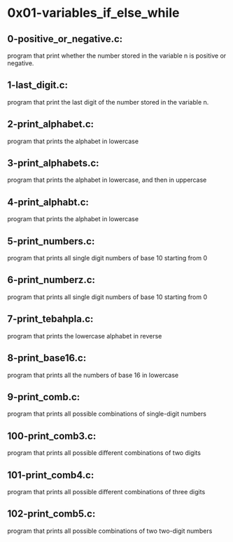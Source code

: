 # 0x01-variables_if_else_while

## 0-positive_or_negative.c:
  program that print whether the number stored in the variable n is positive or negative.
  
## 1-last_digit.c:
  program that print the last digit of the number stored in the variable n.

## 2-print_alphabet.c:
  program that prints the alphabet in lowercase
  
## 3-print_alphabets.c:
program that prints the alphabet in lowercase, and then in uppercase

## 4-print_alphabt.c:
 program that prints the alphabet in lowercase
 
## 5-print_numbers.c:
 program that prints all single digit numbers of base 10 starting from 0
 
## 6-print_numberz.c:
 program that prints all single digit numbers of base 10 starting from 0
 
## 7-print_tebahpla.c:
 program that prints the lowercase alphabet in reverse
 
## 8-print_base16.c:
 program that prints all the numbers of base 16 in lowercase
 
## 9-print_comb.c:
 program that prints all possible combinations of single-digit numbers
 
## 100-print_comb3.c:
 program that prints all possible different combinations of two digits
 
## 101-print_comb4.c:
 program that prints all possible different combinations of three digits
 
## 102-print_comb5.c:
 program that prints all possible combinations of two two-digit numbers
